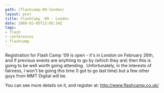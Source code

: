 ```yaml
---
path: /flashcamp-09-london/
layout: post
title: FlashCamp '09 - London
date: 2009-02-05T13:05:34Z
tags:
- flash
- conferences
- flashcamp
---
```


Registration for Flash Camp '09 is open - it's in London on February 26th, and if previous events are anything to go by (which they are) then this is going to be well worth going attending.  Unfortunately, in the interests of fairness, I won't be going this time (I got to go last time) but a few other guys from MMT Digital will be.

You can see more details on it, and register at: <a href="http://www.flashcamp.co.uk/">http://www.flashcamp.co.uk/</a>